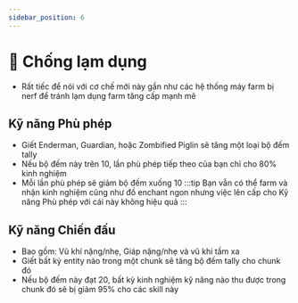 ```yaml
---
sidebar_position: 6
---
```


# 🧀 Chống lạm dụng
- Rất tiếc để nói với cơ chế mới này gần như các hệ thống máy farm bị nerf để tránh lạm dụng farm tăng cấp mạnh mẽ

## Kỹ năng Phù phép
- Giết Enderman, Guardian, hoặc Zombified Piglin sẽ tăng một loại bộ đếm tally
- Nếu bộ đếm này trên 10, lần phù phép tiếp theo của bạn chỉ cho 80% kinh nghiệm
- Mỗi lần phù phép sẽ giảm bộ đếm xuống 10
:::tip
Bạn vẫn có thể farm và nhận kinh nghiệm cũng như đồ enchant ngon nhưng việc lên cấp cho Kỹ năng Phù phép với cái này không hiệu quả
:::

## Kỹ năng Chiến đấu
- Bao gồm: Vũ khí nặng/nhẹ, Giáp nặng/nhẹ và vũ khí tầm xa
- Giết bất kỳ entity nào trong một chunk sẽ tăng bộ đếm tally cho chunk đó
- Nếu bộ đếm này đạt 20, bất kỳ kinh nghiệm kỹ năng nào thu được trong chunk đó sẽ bị giảm 95% cho các skill này
